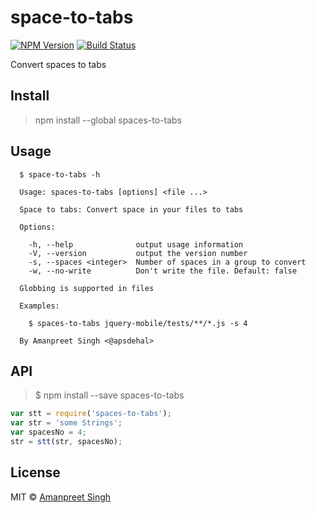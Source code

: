 # space-to-tabs
[![NPM Version](https://img.shields.io/npm/v/spaces-to-tabs.svg?style=flat)](https://www.npmjs.com/package/qunit-migrate)
[![Build Status](https://travis-ci.org/apsdehal/spaces-to-tabs.svg?branch=master)](https://travis-ci.org/apsdehal/qunit-migrate)

Convert spaces to tabs

## Install

> npm install --global spaces-to-tabs

## Usage

```
  $ space-to-tabs -h

  Usage: spaces-to-tabs [options] <file ...>

  Space to tabs: Convert space in your files to tabs

  Options:

    -h, --help              output usage information
    -V, --version           output the version number
    -s, --spaces <integer>  Number of spaces in a group to convert
    -w, --no-write          Don't write the file. Default: false

  Globbing is supported in files

  Examples:

    $ spaces-to-tabs jquery-mobile/tests/**/*.js -s 4

  By Amanpreet Singh <@apsdehal>
```

## API
> $ npm install --save spaces-to-tabs

```js
var stt = require('spaces-to-tabs');
var str = 'some Strings';
var spacesNo = 4;
str = stt(str, spacesNo);
```
## License

MIT © [Amanpreet Singh](https://apsdehal.in)
